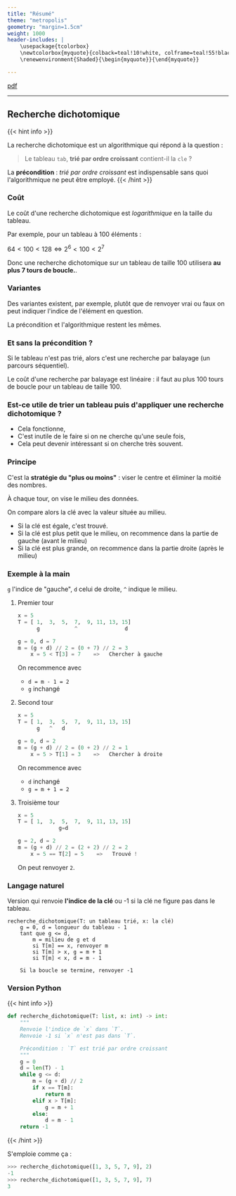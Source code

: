 ```yaml
---
title: "Résumé"
theme: "metropolis"
geometry: "margin=1.5cm"
weight: 1000
header-includes: |
    \usepackage{tcolorbox}
    \newtcolorbox{myquote}{colback=teal!10!white, colframe=teal!55!black}
    \renewenvironment{Shaded}{\begin{myquote}}{\end{myquote}}

---
```


[pdf](./dichotomie_resume.pdf)

---

## Recherche dichotomique

{{< hint info >}}

La recherche dichotomique est un algorithmique qui répond à la question :

> Le tableau `tab`, **trié par ordre croissant** contient-il la `cle` ?

La **précondition** : _trié par ordre croissant_ est indispensable sans quoi l'algorithmique ne peut être employé.
{{< /hint >}}

### Coût 

Le coût d'une recherche dichotomique est _logarithmique_ en la taille du tableau.

Par exemple, pour un tableau à 100 éléments :

$64 < 100 < 128 \Leftrightarrow 2^6 < 100 < 2^7$

Donc une recherche dichotomique sur un tableau de taille 100 utilisera **au plus 7 tours de boucle.**.

### Variantes

Des variantes existent, par exemple, plutôt que de renvoyer vrai ou faux on peut indiquer l'indice de l'élément en question.

La précondition et l'algorithmique restent les mêmes.

### Et sans la précondition ?

Si le tableau n'est pas trié, alors c'est une recherche par balayage (un parcours séquentiel).

Le coût d'une recherche par balayage est linéaire : il faut au plus 100 tours de boucle pour un tableau de taille 100.

### Est-ce utile de trier un tableau puis d'appliquer une recherche dichotomique ?

- Cela fonctionne,
- C'est inutile de le faire si on ne cherche qu'une seule fois,
- Cela peut devenir intéressant si on cherche très souvent.

### Principe

C'est la **stratégie du "plus ou moins"** : viser le centre et éliminer la moitié des nombres.

À chaque tour, on vise le milieu des données. 

On compare alors la clé avec la valeur située au milieu.

- Si la clé est égale, c'est trouvé.
- Si la clé est plus petit que le milieu, on recommence dans la partie de gauche (avant le milieu)
- Si la clé est plus grande, on recommence dans la partie droite (après le milieu)

### Exemple à la main

`g` l'indice de "gauche", `d` celui de droite, `^` indique le milieu.


1. Premier tour

   ```python
   x = 5
   T = [ 1,  3,  5,  7,  9, 11, 13, 15]
         g           ^               d
   ```

   ```python
   g = 0, d = 7
   m = (g + d) // 2 = (0 + 7) // 2 = 3
       x = 5 < T[3] = 7    =>   Chercher à gauche
   ```

   On recommence avec

   - `d = m - 1 = 2`
   - `g` inchangé

2. Second tour

   ```python
   x = 5
   T = [ 1,  3,  5,  7,  9, 11, 13, 15]
         g   ^   d
   ```

   ```python
   g = 0, d = 2
   m = (g + d) // 2 = (0 + 2) // 2 = 1
       x = 5 > T[1] = 3    =>   Chercher à droite
   ```

   On recommence avec

   - `d` inchangé
   - `g = m + 1 = 2`

3. Troisième tour

   ```python
   x = 5
   T = [ 1,  3,  5,  7,  9, 11, 13, 15]
                g=d
   ```

   ```python
   g = 2, d = 2
   m = (g + d) // 2 = (2 + 2) // 2 = 2
       x = 5 == T[2] = 5    =>   Trouvé !
   ```

   On peut renvoyer `2`.

### Langage naturel 

Version qui renvoie **l'indice de la clé** ou -1 si la clé ne figure pas dans le tableau.

```
recherche_dichotomique(T: un tableau trié, x: la clé)
    g = 0, d = longueur du tableau - 1 
    tant que g <= d, 
        m = milieu de g et d 
        si T[m] == x, renvoyer m 
        si T[m] > x, g = m + 1
        si T[m] < x, d = m - 1

    Si la boucle se termine, renvoyer -1
```

### Version Python 

{{< hint info >}}
```python
def recherche_dichotomique(T: list, x: int) -> int:
    """
    Renvoie l'indice de `x` dans `T`.
    Renvoie -1 si `x` n'est pas dans `T`.

    Précondition : `T` est trié par ordre croissant
    """
    g = 0
    d = len(T) - 1
    while g <= d:
        m = (g + d) // 2
        if x == T[m]:
            return m
        elif x > T[m]:
            g = m + 1
        else:
            d = m - 1
    return -1
```
{{< /hint >}}

S'emploie comme ça :

```python 
>>> recherche_dichotomique([1, 3, 5, 7, 9], 2)
-1
>>> recherche_dichotomique([1, 3, 5, 7, 9], 7)
3
```
